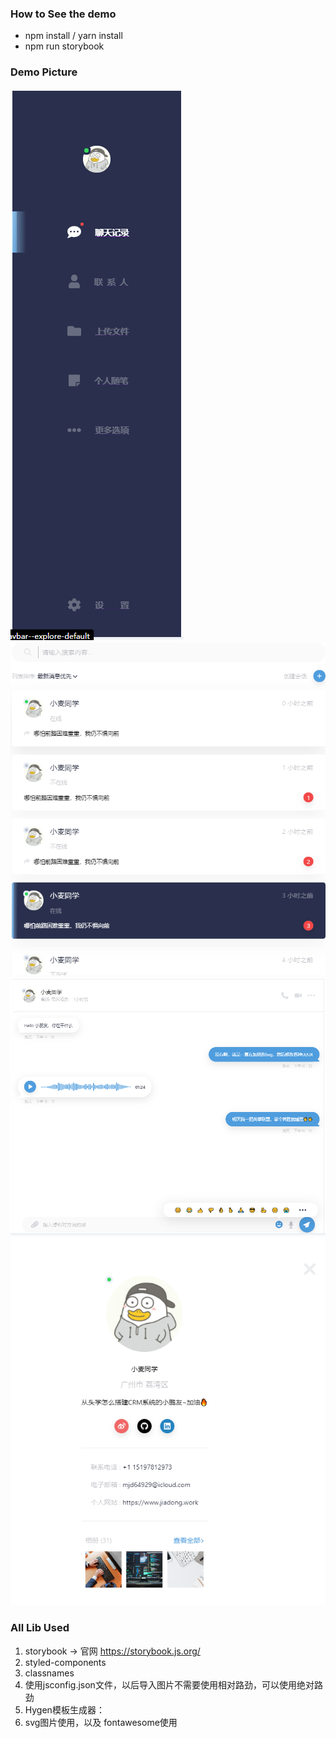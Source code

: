 ### How to See the demo
- npm install / yarn install
- npm run storybook

### Demo Picture
![navbar](./demo/navbar.png)
![messageList](./demo/messageList.png)
![conversation](./demo/conversation.png)
![profile](./demo/profile.png)




### All Lib Used
1. storybook -> 官网 https://storybook.js.org/
2. styled-components
3. classnames
4. 使用jsconfig.json文件，以后导入图片不需要使用相对路劲，可以使用绝对路劲
5. Hygen模板生成器：
6. svg图片使用，以及 fontawesome使用